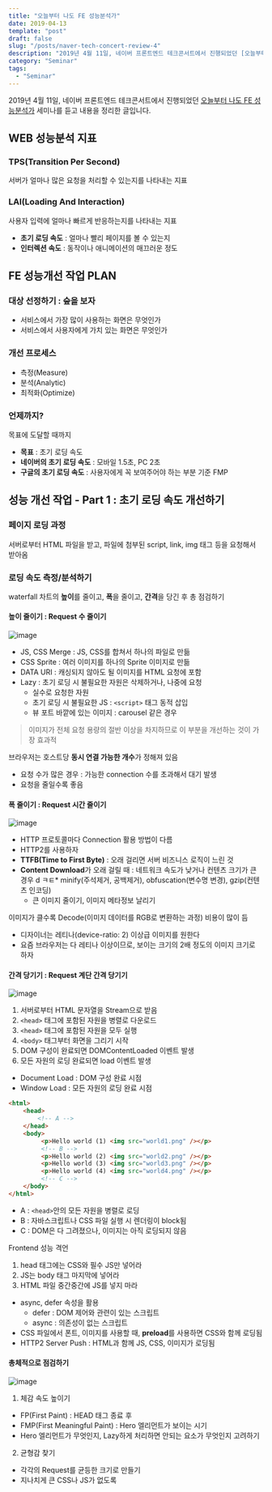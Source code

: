 ```yaml
---
title: "오늘부터 나도 FE 성능분석가"
date: 2019-04-13
template: "post"
draft: false
slug: "/posts/naver-tech-concert-review-4"
description: "2019년 4월 11일, 네이버 프론트엔드 테크콘서트에서 진행되었던 [오늘부터 나도 FE 성능분석가] 세미나를 듣고 내용을 정리한 글입니다."
category: "Seminar"
tags:
  - "Seminar"
---
```


2019년 4월 11일, 네이버 프론트엔드 테크콘서트에서 진행되었던 [오늘부터 나도 FE 성능분석가](https://www.slideshare.net/NaverEngineering/naver-tech-concertfe2019-fe) 세미나를 듣고 내용을 정리한 글입니다.

## WEB 성능분석 지표
### TPS(Transition Per Second)
서버가 얼마나 많은 요청을 처리할 수 있는지를 나타내는 지표
### LAI(Loading And Interaction)
사용자 입력에 얼마나 빠르게 반응하는지를 나타내는 지표
* **초기 로딩 속도** : 얼마나 빨리 페이지를 볼 수 있는지
* **인터렉션 속도** : 동작이나 애니메이션의 매끄러운 정도

## FE 성능개선 작업 PLAN
### 대상 선정하기 : 숲을 보자
* 서비스에서 가장 많이 사용하는 화면은 무엇인가
* 서비스에서 사용자에게 가치 있는 화면은 무엇인가

### 개선 프로세스
* 측정(Measure)
* 분석(Analytic)
* 최적화(Optimize)

### 언제까지?
목표에 도달할 때까지
* **목표** : 초기 로딩 속도
* **네이버의 초기 로딩 속도** : 모바일 1.5초, PC 2초
* **구글의 초기 로딩 속도** : 사용자에게 꼭 보여주어야 하는 부분 기준 FMP

## 성능 개선 작업 - Part 1 : 초기 로딩 속도 개선하기
### 페이지 로딩 과정
서버로부터 HTML 파일을 받고, 파일에 첨부된 script, link, img 태그 등을 요청해서 받아옴

### 로딩 속도 측정/분석하기
waterfall 차트의 **높이**를 줄이고, **폭**을 줄이고, **간격**을 당긴 후 총 점검하기

#### **높이 줄이기** : Request 수 줄이기
![image](https://user-images.githubusercontent.com/42922453/56368481-7a39b580-6232-11e9-8e83-2c439b340d50.png)

* JS, CSS Merge : JS, CSS를 합쳐서 하나의 파일로 만듦
* CSS Sprite : 여러 이미지를 하나의 Sprite 이미지로 만듦
* DATA URI : 캐싱되지 않아도 될 이미지를 HTML 요청에 포함
* Lazy : 초기 로딩 시 불필요한 자원은 삭제하거나, 나중에 요청
	* 실수로 요청한 자원
	* 초기 로딩 시 불필요한 JS : `<script>` 태그 동적 삽입
	* 뷰 포트 바깥에 있는 이미지 : carousel 같은 경우

> 이미지가 전체 요청 용량의 절반 이상을 차지하므로 이 부분을 개선하는 것이 가장 효과적

브라우저는 호스트당 **동시 연결 가능한 개수**가 정해져 있음
* 요청 수가 많은 경우 : 가능한 connection 수를 초과해서 대기 발생
* 요청을 줄일수록 좋음

#### **폭 줄이기** : Request 시간 줄이기
![image](https://user-images.githubusercontent.com/42922453/56368550-a0f7ec00-6232-11e9-9d8f-e9734ec6cef7.png)

* HTTP 프로토콜마다 Connection 활용 방법이 다름
* HTTP2를 사용하자
* **TTFB(Time to First Byte)** : 오래 걸리면 서버 비즈니스 로직이 느린 것
* **Content Download**가 오래 걸릴 때 : 네트워크 속도가 낮거나 컨텐츠 크기가 큰 경우
d ㅋㅌ* minify(주석제거, 공백제거), obfuscation(변수명 변경), gzip(컨텐츠 인코딩)
	* 큰 이미지 줄이기, 이미지 메타정보 날리기

이미지가 클수록 Decode(이미지 데이터를 RGB로 변환하는 과정) 비용이 많이 듬
* 디자이너는 레티나(device-ratio: 2) 이상급 이미지를 원한다
* 요즘 브라우저는 다 레티나 이상이므로, 보이는 크기의 2배 정도의 이미지 크기로 하자

#### **간격 당기기** : Request 계단 간격 당기기
![image](https://user-images.githubusercontent.com/42922453/56368921-588cfe00-6233-11e9-9fdc-41453f02c972.png)

1. 서버로부터 HTML 문자열을 Stream으로 받음
2. `<head>` 태그에 포함된 자원을 병렬로 다운로드
3. `<head>` 태그에 포함된 자원을 모두 실행
4. `<body>` 태그부터 화면을 그리기 시작
5. DOM 구성이 완료되면 DOMContentLoaded 이벤트 발생
6. 모든 자원의 로딩 완료되면 load 이벤트 발생

* Document Load : DOM 구성 완료 시점
* Window Load : 모든 자원의 로딩 완료 시점

```html
<html>
    <head>
        <!-- A -->
    </head>
    <body>
         <p>Hello world (1) <img src="world1.png" /></p>
         <!-- B -->
         <p>Hello world (2) <img src="world2.png" /></p>
         <p>Hello world (3) <img src="world3.png" /></p>
         <p>Hello world (4) <img src="world4.png" /></p>
         <!-- C -->
    </body>
</html>
```

* A : `<head>`안의 모든 자원을 병렬로 로딩
* B : 자바스크립트나 CSS 파일 실행 시 렌더링이 block됨
* C : DOM은 다 그려졌으나, 이미지는 아직 로딩되지 않음

Frontend 성능 격언
1. head 태그에는 CSS와 필수 JS만 넣어라
2. JS는 body 태그 마지막에 넣어라
3. HTML 파일 중간중간에 JS를 넣지 마라

* async, defer 속성을 활용
	* defer : DOM 제어와 관련이 있는 스크립트
	* async : 의존성이 없는 스크립트
* CSS 파일에서 폰트, 이미지를 사용할 때, **preload**를 사용하면 CSS와 함께 로딩됨
* HTTP2 Server Push : HTML과 함께 JS, CSS, 이미지가 로딩됨

#### 총체적으로 점검하기
![image](https://user-images.githubusercontent.com/42922453/56369671-c128aa80-6234-11e9-8de1-44fe3a8cdd28.png)

1. 체감 속도 높이기
* FP(First Paint) : HEAD 태그 종료 후
* FMP(First Meaningful Paint) : Hero 엘리먼트가 보이는 시기
* Hero 엘리먼트가 무엇인지, Lazy하게 처리하면 안되는 요소가 무엇인지 고려하기

2. 균형감 찾기
* 각각의 Request를 균등한 크기로 만들기
* 지나치게 큰 CSS나 JS가 없도록
